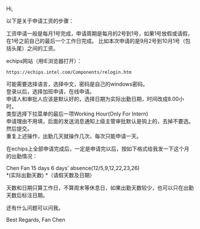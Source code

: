 Hi,

以下是关于申请工资的步骤：

工资申请一般是每月1号完成，申请周期是每月的2号到1号，如果1号放假或请假，在1号之前自己的最后一个工作日完成。
比如本次申请的是9月2号到10月1号（包括头尾）之间的工资。

echips网站（用IE浏览器打开）：  

	https://echips.intel.com/Components/relogin.htm

可能需要选择语言，选择中文，密码是自己的windows密码。  
登录以后，选择加班申请，在线申请。  
申请人和审批人应该是默认好的，选择日期为实际出勤日期，时间改成8.00小时。  
类型选择下拉菜单的最后一项Working Hour(Only For Intern)  
申请理由不用填，后面的发送消息通知上级主管审批默认是钩上的，去掉不要选。  
然后提交。  
重复上述操作，出勤几天就操作几次，每次只能申请一天。  

在echips上全部申请完成后，一定是申请完以后，按如下格式给我发一下这个月的出勤情况：  

Chen Fan		15 days  	 6 days’ absence(12/5,9,12,22,23,26)  
                *(实际出勤天数)                 *（请假天数及日期）  

天数和日期只算工作日，不算周末等休息日，如果出勤天数较少，也可以只在出勤天数后标注日期。  

还有什么问题可以问我。


Best Regards,
Fan Chen
